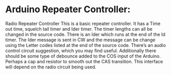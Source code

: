 # Arduino Repeater Controller:
 Radio Repeater Controller
This is a basic repeater controller.
It has a Time out time, squelch tail timer and Ider timer.
The timer lengths can all be changed in the source code.
There is an Ider which runs at the end of the Id timer.
The Ider message is sent in CW and the message can be change 
using the Letter codes listed at the end of the source code.
There’s an audio control circuit suggestion, which you may find useful.
Additionally there should be some type of debounce added to the COS input of the Arduino.
Perhaps a cap and resistor to smooth out the CAS transition. 
This interface will depend on the radio circuit being used.
